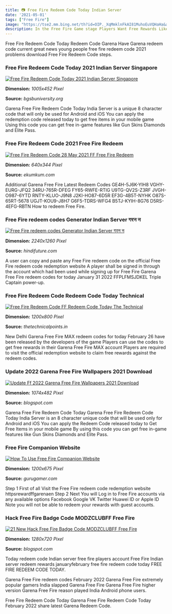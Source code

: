 ```yaml
---
title: 📷 Free Fire Redeem Code Today Indian Server
date: '2021-05-01'
tags: ["Free Fire"]
image: "https://tse2.mm.bing.net/th?id=OIP._XqMmklnFkAI81MuhoEuVQHaHa&amp;pid=15.1"
description: In the Free Fire Game stage Players Want Free Rewards Like characters DJ Alok characters Diamonds Free Pet Diamond Royale Voucher and skins Here is Below Fre
---
```




Free Fire Redeem Code Today Redeem Code Garena Have Garena redeem code current great news young people free fire redeem code 2021 problems download Free Fire Redeem Code steps.



### Free Fire Redeem Code Today 2021 Indian Server Singapore 

[![Free Fire Redeem Code Today 2021 Indian Server Singapore ](https://www.bgsbuniversity.org/wp-content/uploads/2021/06/Free-Fire-Redeem-Code.png)](https://www.bgsbuniversity.org/wp-content/uploads/2021/06/Free-Fire-Redeem-Code.png)


**Dimension:** _1005x452 Pixel_ 

**Source:** _bgsbuniversity.org_ 


Garena Free Fire Redeem Code Today India Server is a unique 8 character code that will only be used for Android and iOS You can apply the redemption code released today to get free items in your mobile game Using this code you can get free in-game features like Gun Skins Diamonds and Elite Pass.


### Free Fire Redeem Code 2021 Free Fire Redeem 

[![Free Fire Redeem Code 28 May 2021 FF  Free Fire Redeem ](https://lh3.googleusercontent.com/-KCs3fIO8jFY/YKIWVt__xCI/AAAAAAAAA-o/vfe9vnSyLWMXANzUEgJUbt-CdkMzzLhqACLcBGAsYHQ/s16000/image.png)](https://lh3.googleusercontent.com/-KCs3fIO8jFY/YKIWVt__xCI/AAAAAAAAA-o/vfe9vnSyLWMXANzUEgJUbt-CdkMzzLhqACLcBGAsYHQ/s16000/image.png)


**Dimension:** _640x344 Pixel_ 

**Source:** _ekumkum.com_ 


Additional Garena Free Fire Latest Redeem Codes GE4H-5J6K-YIH8 VGHY-EURG-JFQ2 34RU-765R-DFEG FY65-RWFE-RTIG U9TG-QV2S-Z3RF JVGH-O987-6YTD RNTY-KLUO-J9N8 J2KI-HO87-6D5R EF3G-4B5T-NYHK O87S-65RT-5678 UGJT-KOU9-J8H7 G6F5-TDRS-WFG4 B5TJ-KYIH-8G76 D5RS-4EFG-RBTN How to redeem Free Fire.


### Free Fire redeem codes Generator Indian Server गरन न 

[![Free Fire redeem codes Generator Indian Server गरन न ](https://hindifuture.com/wp-content/uploads/2021/05/Free-Fire-redeem-codes-Indian-Server-1.png)](https://hindifuture.com/wp-content/uploads/2021/05/Free-Fire-redeem-codes-Indian-Server-1.png)


**Dimension:** _2240x1260 Pixel_ 

**Source:** _hindifuture.com_ 


A user can copy and paste any Free Fire redeem code on the official Free Fire redeem code redemption website A player shall be signed in through the account which had been used while signing up for Free Fire Garena Free Fire redeem codes for today January 31 2022 FFPLFMSJDKEL Triple Captain power-up.


### Free Fire Redeem Code Redeem Code Today Technical 

[![Free Fire Redeem Code FF Redeem Code Today  The Technical ](https://thetechnicalpoints.in/wp-content/uploads/2021/07/Free-Fire-Redeem-Code.jpg)](https://thetechnicalpoints.in/wp-content/uploads/2021/07/Free-Fire-Redeem-Code.jpg)


**Dimension:** _1200x800 Pixel_ 

**Source:** _thetechnicalpoints.in_ 


New Delhi Garena Free Fire MAX redeem codes for today February 26 have been released by the developers of the game Players can use the codes to get free rewards in their Garena Free Fire MAX account Players are required to visit the official redemption website to claim free rewards against the redeem codes.


### Update 2022 Garena Free Fire Wallpapers 2021 Download 

[![Update Ff 2022  Garena Free Fire Wallpapers 2021 Download ](https://lh6.googleusercontent.com/proxy/96Y323KMsdgEo3M3afaurgIihC_gRxbzc2-DURETR6SqIisT0pWGU1vCNHjHp7Hz7UcHAaOF0MfzSGrk4frwgRAO8gJ8p8eUE54i06hbaTtlMWKb64s60GM7j-17zbfksyY68ez7SOeoqe_QNIg7GVtVQLYVePe4zyMXNBsukLKKEBzMyu3E=w1200-h630-p-k-no-nu)](https://lh6.googleusercontent.com/proxy/96Y323KMsdgEo3M3afaurgIihC_gRxbzc2-DURETR6SqIisT0pWGU1vCNHjHp7Hz7UcHAaOF0MfzSGrk4frwgRAO8gJ8p8eUE54i06hbaTtlMWKb64s60GM7j-17zbfksyY68ez7SOeoqe_QNIg7GVtVQLYVePe4zyMXNBsukLKKEBzMyu3E=w1200-h630-p-k-no-nu)


**Dimension:** _1074x482 Pixel_ 

**Source:** _blogspot.com_ 


Garena Free Fire Redeem Code Today Garena Free Fire Redeem Code Today India Server is an 8 character unique code that will be used only for Android and iOS You can apply the Redeem Code released today to Get Free Items in your mobile game By using this code you can get free in-game features like Gun Skins Diamonds and Elite Pass.


###  Free Fire Companion Website

[![How To Use Free Fire Companion Website](https://img.gurugamer.com/resize/1200x-/2021/01/28/maxresdefault-2-d7b7.jpg)](https://img.gurugamer.com/resize/1200x-/2021/01/28/maxresdefault-2-d7b7.jpg)


**Dimension:** _1200x675 Pixel_ 

**Source:** _gurugamer.com_ 


Step 1 First of all Visit the Free Fire redeem code redemption website httpsrewardffgarenaen Step 2 Next You will Log in to Free Fire accounts via any available options Facebook Google VK Twitter Huawei ID or Apple ID Note you will not be able to redeem your rewards with guest accounts.


###  Hack Free Fire Badge Code MODZCLUBFF Free Fire 

[![21 New Hack Free Fire Badge Code MODZCLUBFF  Free Fire ](https://i.ytimg.com/vi/1H5w9w8KMpg/maxresdefault.jpg)](https://i.ytimg.com/vi/1H5w9w8KMpg/maxresdefault.jpg)


**Dimension:** _1280x720 Pixel_ 

**Source:** _blogspot.com_ 



Today redeem code Indian server free fire players account Free Fire Indian server redeem rewards januaryfebruary free fire redeem code today FREE FIRE REDEEM CODE TODAY.


Garena Free Fire redeem codes February 2022 Garena Free Fire extremely popular gamers India slapped Garena Free Fire Garena Free Fire higher version Garena Free Fire reason played India Android phone users.


Free Fire Redeem Code Today Garena Free Fire Redeem Code Today February 2022 share latest Garena Redeem Code.




